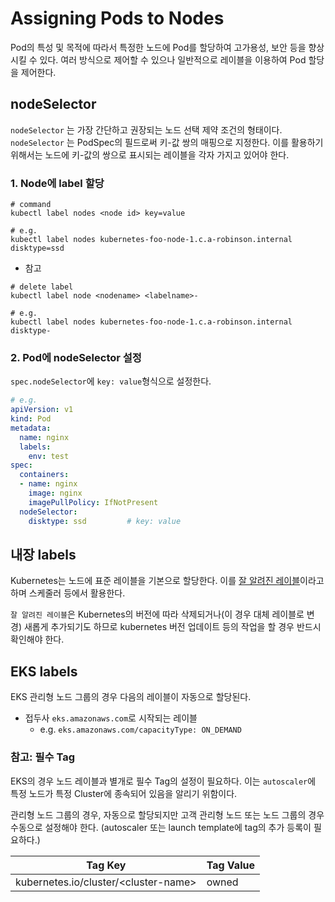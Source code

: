 # Assigning Pods to Nodes

Pod의 특성 및 목적에 따라서 특정한 노드에 Pod를 할당하여 고가용성, 보안 등을 향상 시킬 수 있다.
여러 방식으로 제어할 수 있으나 일반적으로 레이블을 이용하여 Pod 할당을 제어한다.

## nodeSelector

`nodeSelector` 는 가장 간단하고 권장되는 노드 선택 제약 조건의 형태이다. `nodeSelector` 는 PodSpec의 필드로써 키-값 쌍의 매핑으로 지정한다. 이를 활용하기 위해서는 노드에 키-값의 쌍으로 표시되는 레이블을 각자 가지고 있어야 한다.

### 1. Node에 label 할당

```Shell
# command
kubectl label nodes <node id> key=value

# e.g.
kubectl label nodes kubernetes-foo-node-1.c.a-robinson.internal disktype=ssd
```

- 참고

```Shell
# delete label
kubectl label node <nodename> <labelname>-

# e.g.
kubectl label nodes kubernetes-foo-node-1.c.a-robinson.internal disktype-
```

### 2. Pod에 nodeSelector 설정

`spec.nodeSelector`에 `key: value`형식으로 설정한다.

```yaml
# e.g.
apiVersion: v1
kind: Pod
metadata:
  name: nginx
  labels:
    env: test
spec:
  containers:
  - name: nginx
    image: nginx
    imagePullPolicy: IfNotPresent
  nodeSelector:
    disktype: ssd         # key: value
```

## 내장 labels

Kubernetes는 노드에 표준 레이블을 기본으로 할당한다. 이를 [잘 알려진 레이블](https://kubernetes.io/ko/docs/reference/labels-annotations-taints/)이라고 하며 스케줄러 등에서 활용한다.

`잘 알려진 레이블`은 Kubernetes의 버전에 따라 삭제되거나(이 경우 대체 레이블로 변경) 새롭게 추가되기도 하므로 kubernetes 버전 업데이트 등의 작업을 할 경우 반드시 확인해야 한다.

## EKS labels

EKS 관리형 노드 그룹의 경우 다음의 레이블이 자동으로 할당된다.

- 접두사 `eks.amazonaws.com`로 시작되는 레이블
  - e.g. `eks.amazonaws.com/capacityType: ON_DEMAND`

### 참고: 필수 Tag

EKS의 경우 노드 레이블과 별개로 필수 Tag의 설정이 필요하다. 이는 `autoscaler`에 특정 노드가 특정 Cluster에 종속되어 있음을 알리기 위함이다.

관리형 노드 그룹의 경우, 자동으로 할당되지만 고객 관리형 노드 또는 노드 그룹의 경우 수동으로 설정해야 한다. (autoscaler 또는 launch template에 tag의 추가 등록이 필요하다.)

|Tag Key|Tag Value|
|---|---|
|kubernetes.io/cluster/\<cluster-name>|owned|
